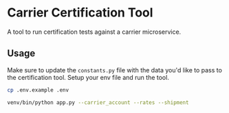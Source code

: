 # Carrier Certification Tool

A tool to run certification tests against a carrier microservice.

## Usage

Make sure to update the `constants.py` file with the data you'd like to pass to the certification tool. Setup your env file and run the tool.

```bash
cp .env.example .env

venv/bin/python app.py --carrier_account --rates --shipment
```
